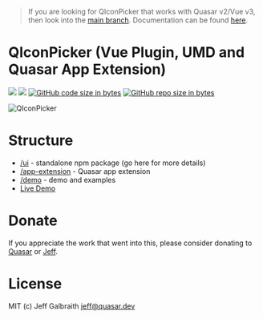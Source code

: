 > If you are looking for QIconPicker that works with Quasar v2/Vue v3, then look into the [main branch](https://github.com/quasarframework/quasar-ui-qiconpicker/tree/main). Documentation can be found [here](https://qiconpicker.netlify.app/).

QIconPicker (Vue Plugin, UMD and Quasar App Extension)
===

![](https://img.shields.io/npm/v/@quasar/quasar-ui-qiconpicker.svg?label=@quasar/quasar-ui-qiconpicker)
![](https://img.shields.io/npm/v/@quasar/quasar-app-extension-qiconpicker.svg?label=@quasar/quasar-app-extension-qiconpicker)
[![GitHub code size in bytes](https://img.shields.io/github/languages/code-size/quasarframework/app-extension-qiconpicker.svg)]()
[![GitHub repo size in bytes](https://img.shields.io/github/repo-size/quasarframework/app-extension-qiconpicker.svg)]()

![QIconPicker](https://raw.githubusercontent.com/quasarframework/quasar-ui-qiconpicker/dev/demo/public/q-icon-picker.png)

# Structure
* [/ui](ui) - standalone npm package (go here for more details)
* [/app-extension](app-extension) - Quasar app extension
* [/demo](demo) - demo and examples
* [Live Demo](https://quasarframework.github.io/quasar-ui-qiconpicker/docs)

# Donate
If you appreciate the work that went into this, please consider donating to [Quasar](https://donate.quasar.dev) or [Jeff](https://github.com/sponsors/hawkeye64).

# License
MIT (c) Jeff Galbraith <jeff@quasar.dev>
